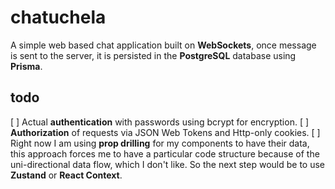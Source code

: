 # chatuchela
A simple web based chat application built on **WebSockets**, once message is sent to the server, it is persisted in the **PostgreSQL** database using **Prisma**.

## todo
[ ] Actual **authentication** with passwords using bcrypt for encryption.
[ ] **Authorization** of requests via JSON Web Tokens and Http-only cookies.
[ ] Right now I am using **prop drilling** for my components to have their data, this approach forces me to have a particular code structure because of the uni-directional data flow, which I don't like. So the next step would be to use **Zustand** or **React Context**.
